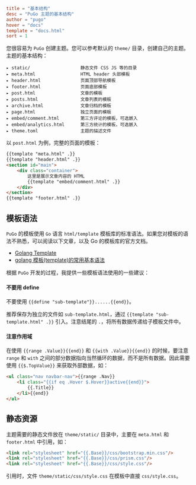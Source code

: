 ```toml
title = "基本结构"
desc = "PuGo 主题的基本结构"
author = "pugo"
hover = "docs"
template = "docs.html"
sort = 1
```

您很容易为 `PuGo` 创建主题。您可以参考默认的 `theme/` 目录，创建自己的主题。主题的基本结构：

    ▸ static/                   静态文件 CSS JS 等的目录            
    ▸ meta.html                 HTML header 头部模板
    ▸ header.html               页面顶部导航模板
    ▸ footer.html               页面底部模板
    ▸ post.html                 文章的模板
    ▸ posts.html                文章列表的模板
    ▸ archive.html              文章归档的模板
    ▸ page.html                 独立页面的模板
    ▸ embed/comment.html        第三方评论的模板，可选嵌入
    ▸ embed/analytics.html      第三方统计的模板，可选嵌入
    ▸ theme.toml                主题的描述文件

以 `post.html` 为例，完整的页面的模板：

```html
{{template "meta.html" .}}
{{template "header.html" .}}
<section id="main">
    <div class="container">
        这里是展示文章内容的 HTML 
        {{template "embed/comment.html" .}}
    </div>
</section>
{{template "footer.html" .}}
```

## 模板语法

`PuGo` 的模板使用 `Go` 语言 `html/template` 模板库的标准语法。如果您对模板的语法不熟悉，可以阅读以下文章，以及 Go 的模板库的官方文档。

- [Golang Template](http://www.jianshu.com/p/bee02c18b221)
- [golang 模板(template)的常用基本语法](http://studygolang.com/articles/8023)

根据 `PuGo` 开发的过程，我提供一些模板语法使用的一些建议：

#### 不要用 define

不要使用 `{{define "sub-template"}}......{{end}}`。

推荐保存为独立的文件如 `sub-template.html`，通过 `{{template "sub-template.html" .}}` 引入。注意结尾的 `.`，将所有数据传递给子模板文件中。

#### 注意作用域

在使用 `{{range .Value}}{{end}}` 和 `{{with .Value}}{{end}}` 的时候，要注意 `range` 和 `with` 之间的部分数据指向当然循环的数据，而不是所有数据。因此需要使用 `{{$.TopValue}}` 来获取外部数据，如：

```html
<ul class="nav navbar-nav">{{range .Nav}}
    <li class="{{if eq .Hover $.Hover}}active{{end}}">
        {{.Title}}
    </li>{{end}}
</ul>
```

## 静态资源

主题需要的静态文件放在 `theme/static/` 目录中，主要在 `meta.html` 和 `footer.html` 中引用，如：

```html
<link rel="stylesheet" href="{{.Base}}/css/bootstrap.min.css"/>
<link rel="stylesheet" href="{{.Base}}/css/prism.css"/>
<link rel="stylesheet" href="{{.Base}}/css/style.css"/>
```

引用时，文件 `theme/static/css/style.css` 在模板中直接 `css/style.css`。